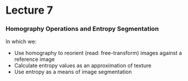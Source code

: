 # Lecture 7

### Homography Operations and Entropy Segmentation

In which we:
- Use homography to reorient (read: free-transform) images against a reference image
- Calculate entropy values as an approximation of texture
- Use entropy as a means of image segmentation